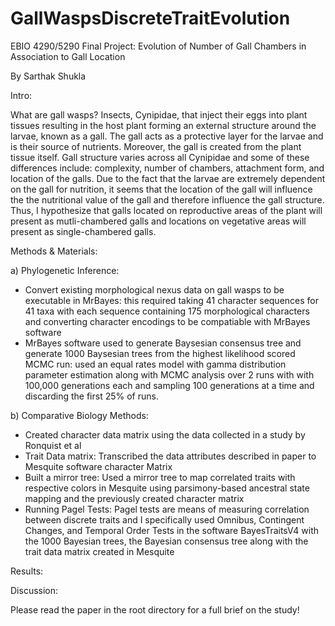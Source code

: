 # GallWaspsDiscreteTraitEvolution
EBIO 4290/5290 Final Project: Evolution of Number of Gall Chambers in Association to Gall Location

By Sarthak Shukla

Intro:

What are gall wasps? Insects, Cynipidae, that inject their eggs into plant tissues resulting in the host plant forming an external structure around the larvae, known as a gall. The gall acts as a protective layer for the larvae and is their source of nutrients. Moreover, the gall is created from the plant tissue itself. Gall structure varies across all Cynipidae and some of these differences include: complexity, number of chambers, attachment form, and location of the galls. Due to the fact that the larvae are extremely dependent on the gall for nutrition, it seems that the location of the gall will influence the the nutritional value of the gall and therefore influence the gall structure. Thus, I hypothesize that galls located on reproductive areas of the plant will present as mutli-chambered galls and locations on vegetative areas will present as single-chambered galls.

Methods & Materials: 

a) Phylogenetic Inference: 
 - Convert existing morphological nexus data on gall wasps to be executable in MrBayes: this required taking 41 character sequences for 41 taxa with each sequence containing 175 morphological characters and converting character encodings to be compatiable with MrBayes software
 - MrBayes software used to generate Baysesian consensus tree and generate 1000 Baysesian trees from the highest likelihood scored MCMC run: used an equal rates model with gamma distribution parameter estimation along with MCMC analysis over 2 runs with with 100,000 generations each and sampling 100 generations at a time and discarding the first 25% of runs. 
 
b) Comparative Biology Methods:
 - Created character data matrix using the data collected in a study by Ronquist et al
 -  Trait Data matrix: Transcribed the data attributes described in paper to Mesquite software character Matrix
 -  Built a mirror tree: Used a mirror tree to map correlated traits with respective colors in Mesquite using parsimony-based ancestral state mapping and the previously created character matrix
 -  Running Pagel Tests: Pagel tests are means of measuring correlation between discrete traits and I specifically used Omnibus, Contingent Changes, and Temporal Order Tests in the software BayesTraitsV4 with the 1000 Bayesian trees, the Bayesian consensus tree along with the trait data matrix created in Mesquite 

Results:


Discussion:

Please read the paper in the root directory for a full brief on the study!




 
